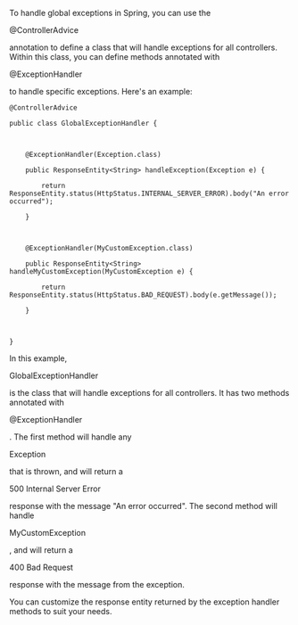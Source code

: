 
To handle global exceptions in Spring, you can use the

@ControllerAdvice

annotation to define a class that will handle exceptions for all controllers. Within this class, you can define methods annotated with

@ExceptionHandler

to handle specific exceptions. Here's an example:
```
@ControllerAdvice

public class GlobalExceptionHandler {

  

    @ExceptionHandler(Exception.class)

    public ResponseEntity<String> handleException(Exception e) {

        return ResponseEntity.status(HttpStatus.INTERNAL_SERVER_ERROR).body("An error occurred");

    }

  

    @ExceptionHandler(MyCustomException.class)

    public ResponseEntity<String> handleMyCustomException(MyCustomException e) {

        return ResponseEntity.status(HttpStatus.BAD_REQUEST).body(e.getMessage());

    }

  

}
```

  

In this example,

GlobalExceptionHandler

is the class that will handle exceptions for all controllers. It has two methods annotated with

@ExceptionHandler

. The first method will handle any

Exception

that is thrown, and will return a

500 Internal Server Error

response with the message "An error occurred". The second method will handle

MyCustomException

, and will return a

400 Bad Request

response with the message from the exception.

You can customize the response entity returned by the exception handler methods to suit your needs.
